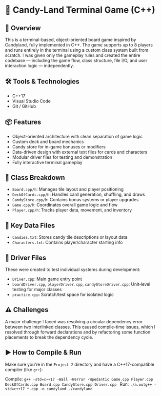 # 🍬 Candy-Land Terminal Game (C++)

## 🧠 Overview
This is a terminal-based, object-oriented board game inspired by Candyland, fully implemented in C++. The game supports up to 8 players and runs entirely in the terminal using a custom class system built from scratch. I was given only the gameplay rules and created the entire codebase — including the game flow, class structure, file I/O, and user interaction logic — independently.

## 🛠 Tools & Technologies
- C++17
- Visual Studio Code
- Git / GitHub

## 📦 Features
- Object-oriented architecture with clean separation of game logic
- Custom deck and board mechanics
- Candy store for in-game bonuses or modifiers
- Data-driven design with external text files for cards and characters
- Modular driver files for testing and demonstration
- Fully interactive terminal gameplay

## 🧱 Class Breakdown
- `Board.cpp/h`: Manages tile layout and player positioning
- `DeckOfCards.cpp/h`: Handles card generation, shuffling, and draws
- `CandyStore.cpp/h`: Contains bonus systems or player upgrades
- `Game.cpp/h`: Coordinates overall game logic and flow
- `Player.cpp/h`: Tracks player data, movement, and inventory

## 📂 Key Data Files
- `Candies.txt`: Stores candy tile descriptions or layout data
- `Characters.txt`: Contains player/character starting info

## 🧪 Driver Files
These were created to test individual systems during development:
- `Driver.cpp`: Main game entry point
- `boardDriver.cpp`, `playerDriver.cpp`, `candyStoreDriver.cpp`: Unit-level testing for major classes
- `practice.cpp`: Scratch/test space for isolated logic

## ⚠️ Challenges
A major challenge I faced was resolving a circular dependency error between two interlinked classes. This caused compile-time issues, which I resolved through forward declarations and by refactoring some function placements to break the dependency cycle.

## ▶️ How to Compile & Run
Make sure you're in the `Project 2` directory and have a C++17-compatible compiler (like `g++`):

Compile: ```g++ -std=c++17 -Wall -Werror -Wpedantic Game.cpp Player.cpp DeckOfCards.cpp Board.cpp CandyStore.cpp Driver.cpp ```
Run: ```./a.outg++ -std=c++17 *.cpp -o candyland
./candyland```
